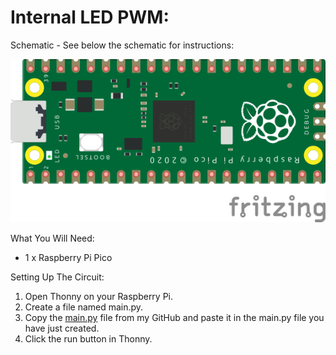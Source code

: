 # Internal LED PWM:
Schematic - See below the schematic for instructions:
 
![](Schematic.png)
 
What You Will Need:
- 1 x Raspberry Pi Pico

Setting Up The Circuit:
1. Open Thonny on your Raspberry Pi.
2. Create a file named main.py.
3. Copy the [main.py](main.py) file from my GitHub and paste it in the main.py file you have just created.
4. Click the run button in Thonny.
